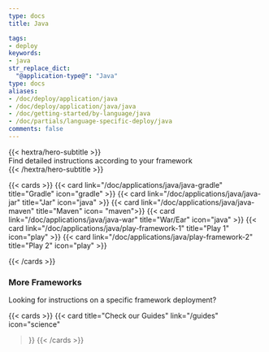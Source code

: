 ```yaml
---
type: docs
title: Java

tags:
- deploy
keywords:
- java
str_replace_dict:
  "@application-type@": "Java"
type: docs
aliases:
- /doc/deploy/application/java
- /doc/deploy/application/java/java
- /doc/getting-started/by-language/java
- /doc/partials/language-specific-deploy/java
comments: false
---
```


<div class="mb-12">
{{< hextra/hero-subtitle >}}
<br>
  Find detailed instructions according to your framework&nbsp;<br class="sm:block hidden" />
{{< /hextra/hero-subtitle >}}
</div>

{{< cards >}}
  {{< card link="/doc/applications/java/java-gradle" title="Gradle" icon="gradle" >}}
  {{< card link="/doc/applications/java/java-jar" title="Jar" icon="java" >}}
  {{< card link="/doc/applications/java/java-maven" title="Maven" icon= "maven">}}
  {{< card link="/doc/applications/java/java-war" title="War/Ear" icon="java" >}}
  {{< card link="/doc/applications/java/play-framework-1" title="Play 1" icon="play" >}}
  {{< card link="/doc/applications/java/play-framework-2" title="Play 2" icon="play" >}}
  
{{< /cards >}}

### More Frameworks

Looking for instructions on a specific framework deployment?

{{< cards >}}
{{< card
    title="Check our Guides"
    link="/guides"
    icon="science"
  >}}
  {{< /cards >}}